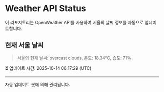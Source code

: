 
# Weather API Status

이 리포지토리는 OpenWeather API를 사용하여 서울의 날씨 정보를 자동으로 업데이트합니다.

## 현재 서울 날씨
> 서울의 현재 날씨: overcast clouds, 온도: 18.34°C, 습도: 71%

⏳ 업데이트 시간: 2025-10-14 06:17:29 (UTC)

---
자동 업데이트 봇에 의해 관리됩니다.
